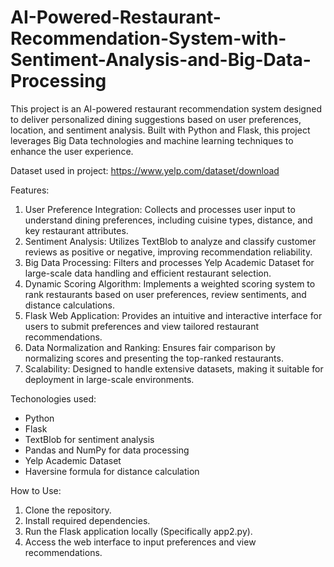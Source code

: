 # AI-Powered-Restaurant-Recommendation-System-with-Sentiment-Analysis-and-Big-Data-Processing
 This project is an AI-powered restaurant recommendation system designed to deliver personalized dining suggestions based on user preferences, location, and sentiment analysis. Built with Python and Flask, this project leverages Big Data technologies and machine learning techniques to enhance the user experience.

 Dataset used in project: https://www.yelp.com/dataset/download


 Features:
1. User Preference Integration: Collects and processes user input to understand dining preferences, including cuisine types, distance, and key restaurant attributes.
2. Sentiment Analysis: Utilizes TextBlob to analyze and classify customer reviews as positive or negative, improving recommendation reliability.
3. Big Data Processing: Filters and processes Yelp Academic Dataset for large-scale data handling and efficient restaurant selection.
4. Dynamic Scoring Algorithm: Implements a weighted scoring system to rank restaurants based on user preferences, review sentiments, and distance calculations.
5. Flask Web Application: Provides an intuitive and interactive interface for users to submit preferences and view tailored restaurant recommendations.
6. Data Normalization and Ranking: Ensures fair comparison by normalizing scores and presenting the top-ranked restaurants.
7. Scalability: Designed to handle extensive datasets, making it suitable for deployment in large-scale environments.

Techonologies used:
- Python
- Flask
- TextBlob for sentiment analysis
- Pandas and NumPy for data processing
- Yelp Academic Dataset
- Haversine formula for distance calculation

How to Use:
1. Clone the repository.
2. Install required dependencies.
3. Run the Flask application locally (Specifically app2.py).
4. Access the web interface to input preferences and view recommendations.
